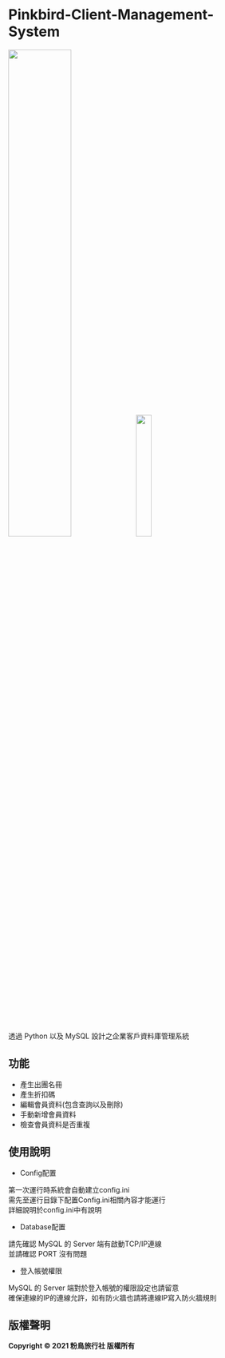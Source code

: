 # Pinkbird-Client-Management-System

<img src = 'https://user-images.githubusercontent.com/34447298/130364293-bb9d9f77-2397-4571-98cd-894ca79139e0.png' height=50% width=50%></img>
<img src = 'https://user-images.githubusercontent.com/34447298/130364251-8e9b2dfb-299b-42f1-865a-1b8397831891.png' height=25% width=25%></img>

透過 Python 以及 MySQL 設計之企業客戶資料庫管理系統

## 功能

 - 產生出團名冊
 - 產生折扣碼
 - 編輯會員資料(包含查詢以及刪除)
 - 手動新增會員資料
 - 檢查會員資料是否重複

## 使用說明

 - Config配置
 
第一次運行時系統會自動建立config.ini<br>
需先至運行目錄下配置Config.ini相關內容才能運行<br>
詳細說明於config.ini中有說明
 
 - Database配置

請先確認 MySQL 的 Server 端有啟動TCP/IP連線<br>
並請確認 PORT 沒有問題

 - 登入帳號權限

MySQL 的 Server 端對於登入帳號的權限設定也請留意<br>
確保連線的IP的連線允許，如有防火牆也請將連線IP寫入防火牆規則

## 版權聲明

**Copyright © 2021 粉鳥旅行社 版權所有**
